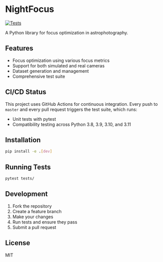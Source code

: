# NightFocus

[![Tests](https://github.com/yourusername/nightfocus/actions/workflows/tests.yml/badge.svg)](https://github.com/yourusername/nightfocus/actions/workflows/tests.yml)

A Python library for focus optimization in astrophotography.

## Features

- Focus optimization using various focus metrics
- Support for both simulated and real cameras
- Dataset generation and management
- Comprehensive test suite

## CI/CD Status

This project uses GitHub Actions for continuous integration. Every push to `master` and every pull request triggers the test suite, which runs:

- Unit tests with pytest
- Compatibility testing across Python 3.8, 3.9, 3.10, and 3.11

## Installation

```bash
pip install -e .[dev]
```

## Running Tests

```bash
pytest tests/
```

## Development

1. Fork the repository
2. Create a feature branch
3. Make your changes
4. Run tests and ensure they pass
5. Submit a pull request

## License

MIT